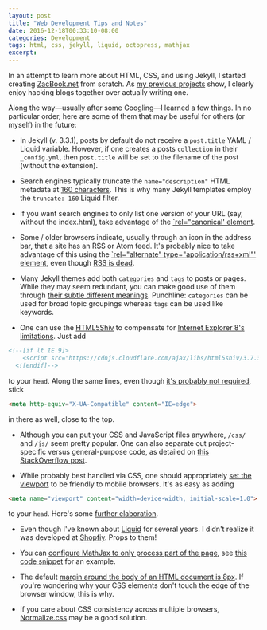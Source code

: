 ```yaml
---
layout: post
title: "Web Development Tips and Notes"
date: 2016-12-18T00:33:10-08:00
categories: Development
tags: html, css, jekyll, liquid, octopress, mathjax
excerpt:
---
```


In an attempt to learn more about HTML, CSS, and using Jekyll, I started creating [ZacBook.net](http://zacbook.net) from scratch. As [my previous projects](http://drz.ac) show, I clearly enjoy hacking blogs together over actually writing one. 

Along the way—usually after some Googling—I learned a few things. In no particular order, here are some of them that may be useful for others (or myself) in the future:

- In Jekyll (v. 3.3.1), posts by default do not receive a `post.title` YAML / Liquid variable. However, if one creates a posts `collection` in their `_config.yml`, then `post.title` will be set to the filename of the post (without the extension). 

- Search engines typically truncate the `name="description"` HTML metadata at [160 characters](https://moz.com/learn/seo/meta-description). This is why many Jekyll templates employ the `truncate: 160` Liquid filter.

- If you want search engines to only list one version of your URL (say, without the index.html), take advantage of the [`rel="canonical' element](https://yoast.com/rel-canonical/).

- Some / older browsers indicate, usually through an icon in the address bar, that a site has an RSS or Atom feed. It's probably nice to take advantage of this using the [`rel="alternate" type="application/rss+xml"' element](http://www.femgeek.co.uk/typeapplicationrssxml-where-for-are-thou/), even though [RSS is dead](https://techcrunch.com/2010/09/13/rss-is-not-not-not-not-not-dead/).

- Many Jekyll themes add both `categories` and `tags` to posts or pages. While they may seem redundant, you can make good use of them through [their subtle different meanings](https://en.support.wordpress.com/posts/categories-vs-tags/). Punchline: `categories` can be used for broad topic groupings whereas `tags` can be used like keywords.

- One can use the [HTML5Shiv](https://en.wikipedia.org/wiki/HTML5_Shiv) to compensate for [Internet Explorer 8's limitations](http://www.w3schools.com/html/html5_browsers.asp). Just add
``` html
<!--[if lt IE 9]>
    <script src="https://cdnjs.cloudflare.com/ajax/libs/html5shiv/3.7.3/html5shiv.js"></script>
  <![endif]-->
```
to your `head`. Along the same lines, even though [it's probably not required](http://stackoverflow.com/questions/6771258/what-does-meta-http-equiv-x-ua-compatible-content-ie-edge-do), stick 
``` html
<meta http-equiv="X-UA-Compatible" content="IE=edge">
```
in there as well, close to the top.

- Although you can put your CSS and JavaScript files anywhere, `/css/` and `/js/` seem pretty popular. One can also separate out project-specific versus general-purpose code, as detailed on [this StackOverflow post](http://stackoverflow.com/questions/24199004/best-practice-to-organize-javascript-library-css-folder-structure).

- While probably best handled via CSS, one should appropriately [set the viewport](http://www.w3schools.com/css/css_rwd_viewport.asp) to be friendly to mobile browsers. It's as easy as adding
``` html
<meta name="viewport" content="width=device-width, initial-scale=1.0">
```
to your `head`. Here's some [further elaboration](https://webdesign.tutsplus.com/articles/quick-tip-dont-forget-the-viewport-meta-tag--webdesign-5972).

- Even though I've known about [Liquid](https://shopify.github.io/liquid/) for several years. I didn't realize it was developed at [Shopfiy](https://www.shopify.com). Props to them!

- You can [configure MathJax to only process part of the page](https://github.com/mathjax/MathJax/issues/1218), see [this code snippet](http://jsfiddle.net/artur99/1erzqsy6/1/) for an example.

- The default [margin around the body of an HTML document is 8px](http://stackoverflow.com/questions/13127887/html-default-body-margin). If you're wondering why your CSS elements don't touch the edge of the browser window, this is why.

- If you care about CSS consistency across multiple browsers, [Normalize.css](http://necolas.github.io/normalize.css/) may be a good solution.
